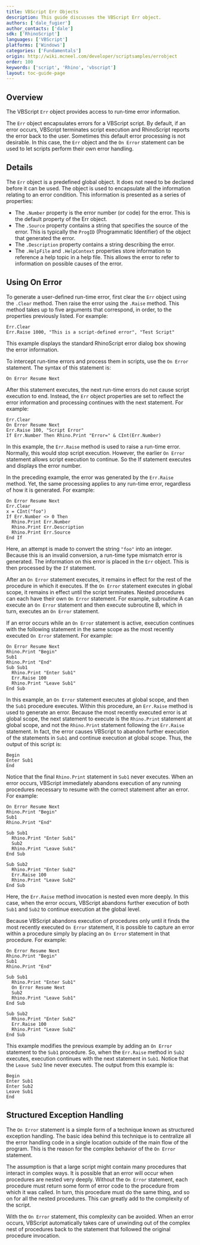 ```yaml
---
title: VBScript Err Objects
description: This guide discusses the VBScript Err object.
authors: ['dale_fugier']
author_contacts: ['dale']
sdk: ['RhinoScript']
languages: ['VBScript']
platforms: ['Windows']
categories: ['Fundamentals']
origin: http://wiki.mcneel.com/developer/scriptsamples/errobject
order: 100
keywords: ['script', 'Rhino', 'vbscript']
layout: toc-guide-page
---
```


 
## Overview

The VBScript `Err` object provides access to run-time error information.

The `Err` object encapsulates errors for a VBScript script.  By default, if an error occurs, VBScript terminates script execution and RhinoScript reports the error back to the user.  Sometimes this default error processing is not desirable.  In this case, the `Err` object and the `On Error` statement can be used to let scripts perform their own error handling.

## Details

The `Err` object is a predefined global object.  It does not need to be declared before it can be used.  The object is used to encapsulate all the information relating to an error condition.  This information is presented as a series of properties:

- The `.Number` property is the error number (or code) for the error.  This is the default property of the Err object.
- The `.Source` property contains a string that specifies the source of the error.  This is typically the `ProgID` (Programmatic Identifier) of the object that generated the error.
- The `.Description` property contains a string describing the error.
- The `.HelpFile` and `.HelpContext` properties store information to reference a help topic in a help file.  This allows the error to refer to information on possible causes of the error.

## Using On Error

To generate a user-defined run-time error, first clear the `Err` object using the `.Clear` method.  Then raise the error using the `.Raise` method.  This method takes up to five arguments that correspond, in order, to the properties previously listed.  For example:

```vbnet
Err.Clear
Err.Raise 1000, "This is a script-defined error", "Test Script"
```

This example displays the standard RhinoScript error dialog box showing the error information.

To intercept run-time errors and process them in scripts, use the `On Error` statement.  The syntax of this statement is:

```vbnet
On Error Resume Next
```

After this statement executes, the next run-time errors do not cause script execution to end.  Instead, the `Err` object properties are set to reflect the error information and processing continues with the next statement.  For example:

```vbnet
Err.Clear
On Error Resume Next
Err.Raise 100, "Script Error"
If Err.Number Then Rhino.Print "Error=" & CInt(Err.Number)
```

In this example, the `Err.Raise` method is used to raise a run-time error.  Normally, this would stop script execution.  However, the earlier `On Error` statement allows script execution to continue.  So the If statement executes and displays the error number.

In the preceding example, the error was generated by the `Err.Raise` method. Yet, the same processing applies to any run-time error, regardless of how it is generated.  For example:

```vbnet
On Error Resume Next
Err.Clear
x = CInt("foo")
If Err.Number <> 0 Then
  Rhino.Print Err.Number
  Rhino.Print Err.Description
  Rhino.Print Err.Source
End If
```

Here, an attempt is made to convert the string `"foo"` into an integer.  Because this is an invalid conversion, a run-time type mismatch error is generated.  The information on this error is placed in the `Err` object.  This is then processed by the `If` statement.

After an `On Error` statement executes, it remains in effect for the rest of the procedure in which it executes.  If the `On Error` statement executes in global scope, it remains in effect until the script terminates.  Nested procedures can each have their own `On Error` statement.  For example, subroutine A can execute an `On Error` statement and then execute subroutine B, which in turn, executes an `On Error` statement.

If an error occurs while an `On Error` statement is active, execution continues with the following statement in the same scope as the most recently executed `On Error` statement.  For example:

```vbnet
On Error Resume Next
Rhino.Print "Begin"
Sub1
Rhino.Print "End"
Sub Sub1
  Rhino.Print "Enter Sub1"
  Err.Raise 100
  Rhino.Print "Leave Sub1"
End Sub
```

In this example, an `On Error` statement executes at global scope, and then the `Sub1` procedure executes. Within this procedure, an `Err.Raise` method is used to generate an error.  Because the most recently executed error is at global scope, the next statement to execute is the `Rhino.Print` statement at global scope, and not the `Rhino.Print` statement following the `Err.Raise` statement.  In fact, the error causes VBScript to abandon further execution of the statements in `Sub1` and continue execution at global scope.  Thus, the output of this script is:

```vbs
Begin
Enter Sub1
End
```

Notice that the final `Rhino.Print` statement in `Sub1` never executes. When an error occurs, VBScript immediately abandons execution of any running procedures necessary to resume with the correct statement after an error.  For example:

```vbnet
On Error Resume Next
Rhino.Print "Begin"
Sub1
Rhino.Print "End"

Sub Sub1
  Rhino.Print "Enter Sub1"
  Sub2
  Rhino.Print "Leave Sub1"
End Sub

Sub Sub2
  Rhino.Print "Enter Sub2"
  Err.Raise 100
  Rhino.Print "Leave Sub2"
End Sub
```

Here, the `Err.Raise` method invocation is nested even more deeply.  In this case, when the error occurs, VBScript abandons further execution of both `Sub1` and `Sub2` to continue execution at the global level.

Because VBScript abandons execution of procedures only until it finds the most recently executed `On Error` statement, it is possible to capture an error within a procedure simply by placing an `On Error` statement in that procedure.  For example:

```vbnet
On Error Resume Next
Rhino.Print "Begin"
Sub1
Rhino.Print "End"

Sub Sub1
  Rhino.Print "Enter Sub1"
  On Error Resume Next
  Sub2
  Rhino.Print "Leave Sub1"
End Sub

Sub Sub2
  Rhino.Print "Enter Sub2"
  Err.Raise 100
  Rhino.Print "Leave Sub2"
End Sub
```

This example modifies the previous example by adding an `On Error` statement to the `Sub1` procedure.  So, when the `Err.Raise` method in `Sub2` executes, execution continues with the next statement in `Sub1`. Notice that the `Leave Sub2` line never executes.  The output from this example is:

```vbs
Begin
Enter Sub1
Enter Sub2
Leave Sub1
End
```

## Structured Exception Handling

The `On Error` statement is a simple form of a technique known as structured exception handling.  The basic idea behind this technique is to centralize all the error handling code in a single location outside of the main flow of the program.  This is the reason for the complex behavior of the `On Error` statement.

The assumption is that a large script might contain many procedures that interact in complex ways.  It is possible that an error will occur when procedures are nested very deeply.  Without the `On Error` statement, each procedure must return some form of error code to the procedure from which it was called.  In turn, this procedure must do the same thing, and so on for all the nested procedures.  This can greatly add to the complexity of the script.

With the `On Error` statement, this complexity can be avoided.  When an error occurs, VBScript automatically takes care of unwinding out of the complex nest of procedures back to the statement that followed the original procedure invocation.
